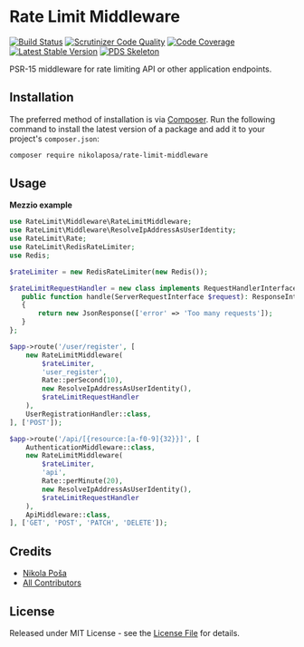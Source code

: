 # Rate Limit Middleware

[![Build Status](https://travis-ci.org/nikolaposa/rate-limit-middleware.svg?branch=master)](https://travis-ci.org/nikolaposa/rate-limit-middleware)
[![Scrutinizer Code Quality](https://scrutinizer-ci.com/g/nikolaposa/rate-limit-middleware/badges/quality-score.png?b=master)](https://scrutinizer-ci.com/g/nikolaposa/rate-limit-middleware/?branch=master)
[![Code Coverage](https://scrutinizer-ci.com/g/nikolaposa/rate-limit-middleware/badges/coverage.png?b=master)](https://scrutinizer-ci.com/g/nikolaposa/rate-limit-middleware/?branch=master)
[![Latest Stable Version](https://poser.pugx.org/nikolaposa/rate-limit-middleware/v/stable)](https://packagist.org/packages/nikolaposa/rate-limit-middleware)
[![PDS Skeleton](https://img.shields.io/badge/pds-skeleton-blue.svg)](https://github.com/php-pds/skeleton)


PSR-15 middleware for rate limiting API or other application endpoints.

## Installation

The preferred method of installation is via [Composer](http://getcomposer.org/). Run the following
command to install the latest version of a package and add it to your project's `composer.json`:

```bash
composer require nikolaposa/rate-limit-middleware
```

## Usage

**Mezzio example**

```php
use RateLimit\Middleware\RateLimitMiddleware;
use RateLimit\Middleware\ResolveIpAddressAsUserIdentity;
use RateLimit\Rate;
use RateLimit\RedisRateLimiter;
use Redis;

$rateLimiter = new RedisRateLimiter(new Redis());

$rateLimitRequestHandler = new class implements RequestHandlerInterface {
   public function handle(ServerRequestInterface $request): ResponseInterface
   {
       return new JsonResponse(['error' => 'Too many requests']);
   }
};

$app->route('/user/register', [
    new RateLimitMiddleware(
        $rateLimiter,
        'user_register',
        Rate::perSecond(10),
        new ResolveIpAddressAsUserIdentity(),
        $rateLimitRequestHandler
    ),
    UserRegistrationHandler::class,
], ['POST']);

$app->route('/api/[{resource:[a-f0-9]{32}}]', [
    AuthenticationMiddleware::class,
    new RateLimitMiddleware(
        $rateLimiter,
        'api',
        Rate::perMinute(20),
        new ResolveIpAddressAsUserIdentity(),
        $rateLimitRequestHandler
    ),
    ApiMiddleware::class,
], ['GET', 'POST', 'PATCH', 'DELETE']);
```

## Credits

- [Nikola Poša][link-author]
- [All Contributors][link-contributors]

## License

Released under MIT License - see the [License File](LICENSE) for details.


[link-author]: https://github.com/nikolaposa
[link-contributors]: ../../contributors
